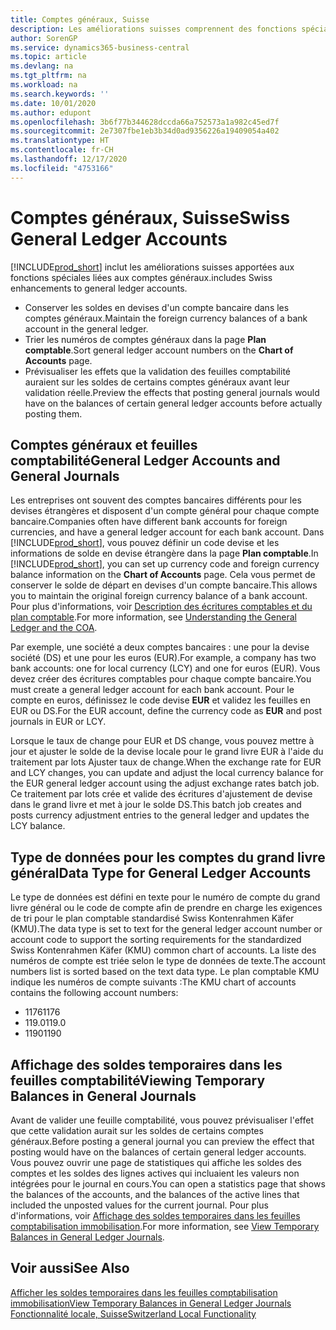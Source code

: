 ```yaml
---
title: Comptes généraux, Suisse
description: Les améliorations suisses comprennent des fonctions spéciales liées aux comptes généraux.
author: SorenGP
ms.service: dynamics365-business-central
ms.topic: article
ms.devlang: na
ms.tgt_pltfrm: na
ms.workload: na
ms.search.keywords: ''
ms.date: 10/01/2020
ms.author: edupont
ms.openlocfilehash: 3b6f77b344628dccda66a752573a1a982c45ed7f
ms.sourcegitcommit: 2e7307fbe1eb3b34d0ad9356226a19409054a402
ms.translationtype: HT
ms.contentlocale: fr-CH
ms.lasthandoff: 12/17/2020
ms.locfileid: "4753166"
---
```

# <a name="swiss-general-ledger-accounts"></a><span data-ttu-id="32939-103">Comptes généraux, Suisse</span><span class="sxs-lookup"><span data-stu-id="32939-103">Swiss General Ledger Accounts</span></span>
[!INCLUDE[prod_short](../../includes/prod_short.md)] <span data-ttu-id="32939-104">inclut les améliorations suisses apportées aux fonctions spéciales liées aux comptes généraux.</span><span class="sxs-lookup"><span data-stu-id="32939-104">includes Swiss enhancements to general ledger accounts.</span></span>

- <span data-ttu-id="32939-105">Conserver les soldes en devises d'un compte bancaire dans les comptes généraux.</span><span class="sxs-lookup"><span data-stu-id="32939-105">Maintain the foreign currency balances of a bank account in the general ledger.</span></span>  
- <span data-ttu-id="32939-106">Trier les numéros de comptes généraux dans la page **Plan comptable**.</span><span class="sxs-lookup"><span data-stu-id="32939-106">Sort general ledger account numbers on the **Chart of Accounts** page.</span></span>  
- <span data-ttu-id="32939-107">Prévisualiser les effets que la validation des feuilles comptabilité auraient sur les soldes de certains comptes généraux avant leur validation réelle.</span><span class="sxs-lookup"><span data-stu-id="32939-107">Preview the effects that posting general journals would have on the balances of certain general ledger accounts before actually posting them.</span></span>  

## <a name="general-ledger-accounts-and-general-journals"></a><span data-ttu-id="32939-108">Comptes généraux et feuilles comptabilité</span><span class="sxs-lookup"><span data-stu-id="32939-108">General Ledger Accounts and General Journals</span></span>  
<span data-ttu-id="32939-109">Les entreprises ont souvent des comptes bancaires différents pour les devises étrangères et disposent d'un compte général pour chaque compte bancaire.</span><span class="sxs-lookup"><span data-stu-id="32939-109">Companies often have different bank accounts for foreign currencies, and have a general ledger account for each bank account.</span></span> <span data-ttu-id="32939-110">Dans [!INCLUDE[prod_short](../../includes/prod_short.md)], vous pouvez définir un code devise et les informations de solde en devise étrangère dans la page **Plan comptable**.</span><span class="sxs-lookup"><span data-stu-id="32939-110">In [!INCLUDE[prod_short](../../includes/prod_short.md)], you can set up currency code and foreign currency balance information on the **Chart of Accounts** page.</span></span> <span data-ttu-id="32939-111">Cela vous permet de conserver le solde de départ en devises d'un compte bancaire.</span><span class="sxs-lookup"><span data-stu-id="32939-111">This allows you to maintain the original foreign currency balance of a bank account.</span></span> <span data-ttu-id="32939-112">Pour plus d'informations, voir [Description des écritures comptables et du plan comptable](../../finance-general-ledger.md).</span><span class="sxs-lookup"><span data-stu-id="32939-112">For more information, see [Understanding the General Ledger and the COA](../../finance-general-ledger.md).</span></span>  

<span data-ttu-id="32939-113">Par exemple, une société a deux comptes bancaires : une pour la devise société (DS) et une pour les euros (EUR).</span><span class="sxs-lookup"><span data-stu-id="32939-113">For example, a company has two bank accounts: one for local currency (LCY) and one for euros (EUR).</span></span> <span data-ttu-id="32939-114">Vous devez créer des écritures comptables pour chaque compte bancaire.</span><span class="sxs-lookup"><span data-stu-id="32939-114">You must create a general ledger account for each bank account.</span></span> <span data-ttu-id="32939-115">Pour le compte en euros, définissez le code devise **EUR** et validez les feuilles en EUR ou DS.</span><span class="sxs-lookup"><span data-stu-id="32939-115">For the EUR account, define the currency code as **EUR** and post journals in EUR or LCY.</span></span>  

<span data-ttu-id="32939-116">Lorsque le taux de change pour EUR et DS change, vous pouvez mettre à jour et ajuster le solde de la devise locale pour le grand livre EUR à l'aide du traitement par lots Ajuster taux de change.</span><span class="sxs-lookup"><span data-stu-id="32939-116">When the exchange rate for EUR and LCY changes, you can update and adjust the local currency balance for the EUR general ledger account using the adjust exchange rates batch job.</span></span> <span data-ttu-id="32939-117">Ce traitement par lots crée et valide des écritures d'ajustement de devise dans le grand livre et met à jour le solde DS.</span><span class="sxs-lookup"><span data-stu-id="32939-117">This batch job creates and posts currency adjustment entries to the general ledger and updates the LCY balance.</span></span>  

## <a name="data-type-for-general-ledger-accounts"></a><span data-ttu-id="32939-118">Type de données pour les comptes du grand livre général</span><span class="sxs-lookup"><span data-stu-id="32939-118">Data Type for General Ledger Accounts</span></span>  
<span data-ttu-id="32939-119">Le type de données est défini en texte pour le numéro de compte du grand livre général ou le code de compte afin de prendre en charge les exigences de tri pour le plan comptable standardisé Swiss Kontenrahmen Käfer (KMU).</span><span class="sxs-lookup"><span data-stu-id="32939-119">The data type is set to text for the general ledger account number or account code to support the sorting requirements for the standardized Swiss Kontenrahmen Käfer (KMU) common chart of accounts.</span></span> <span data-ttu-id="32939-120">La liste des numéros de compte est triée selon le type de données de texte.</span><span class="sxs-lookup"><span data-stu-id="32939-120">The account numbers list is sorted based on the text data type.</span></span> <span data-ttu-id="32939-121">Le plan comptable KMU indique les numéros de compte suivants :</span><span class="sxs-lookup"><span data-stu-id="32939-121">The KMU chart of accounts contains the following account numbers:</span></span>  

- <span data-ttu-id="32939-122">1176</span><span class="sxs-lookup"><span data-stu-id="32939-122">1176</span></span>  
- <span data-ttu-id="32939-123">119.0</span><span class="sxs-lookup"><span data-stu-id="32939-123">119.0</span></span>  
- <span data-ttu-id="32939-124">1190</span><span class="sxs-lookup"><span data-stu-id="32939-124">1190</span></span>  

## <a name="viewing-temporary-balances-in-general-journals"></a><span data-ttu-id="32939-125">Affichage des soldes temporaires dans les feuilles comptabilité</span><span class="sxs-lookup"><span data-stu-id="32939-125">Viewing Temporary Balances in General Journals</span></span>  
<span data-ttu-id="32939-126">Avant de valider une feuille comptabilité, vous pouvez prévisualiser l'effet que cette validation aurait sur les soldes de certains comptes généraux.</span><span class="sxs-lookup"><span data-stu-id="32939-126">Before posting a general journal you can preview the effect that posting would have on the balances of certain general ledger accounts.</span></span> <span data-ttu-id="32939-127">Vous pouvez ouvrir une page de statistiques qui affiche les soldes des comptes et les soldes des lignes actives qui incluaient les valeurs non intégrées pour le journal en cours.</span><span class="sxs-lookup"><span data-stu-id="32939-127">You can open a statistics page that shows the balances of the accounts, and the balances of the active lines that included the unposted values for the current journal.</span></span> <span data-ttu-id="32939-128">Pour plus d'informations, voir [Affichage des soldes temporaires dans les feuilles comptabilisation immobilisation](how-to-view-temporary-balances-in-general-ledger-journals.md).</span><span class="sxs-lookup"><span data-stu-id="32939-128">For more information, see [View Temporary Balances in General Ledger Journals](how-to-view-temporary-balances-in-general-ledger-journals.md).</span></span>  

## <a name="see-also"></a><span data-ttu-id="32939-129">Voir aussi</span><span class="sxs-lookup"><span data-stu-id="32939-129">See Also</span></span>

[<span data-ttu-id="32939-130">Afficher les soldes temporaires dans les feuilles comptabilisation immobilisation</span><span class="sxs-lookup"><span data-stu-id="32939-130">View Temporary Balances in General Ledger Journals</span></span>](how-to-view-temporary-balances-in-general-ledger-journals.md)  
[<span data-ttu-id="32939-131">Fonctionnalité locale, Suisse</span><span class="sxs-lookup"><span data-stu-id="32939-131">Switzerland Local Functionality</span></span>](switzerland-local-functionality.md)  
